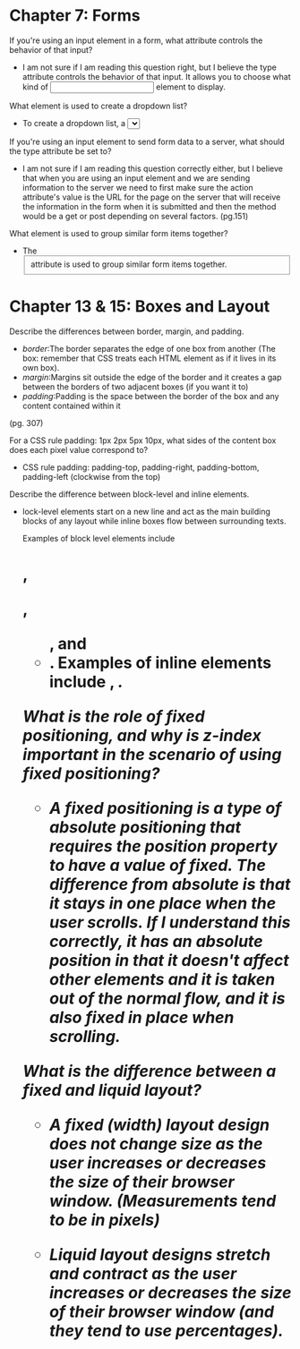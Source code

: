 # Chapter 7: Forms

If you're using an input element in a form, what attribute controls the behavior of that input?

- I am not sure if I am reading this question right, but I believe the type attribute controls the behavior of that input. It allows you to choose what kind of <input> element to display.


What element is used to create a dropdown list?

- To create a dropdown list, a <select> element is used.


If you're using an input element to send form data to a server, what should the type attribute be set to?


- I am not sure if I am reading this question correctly either, but I believe that when you are using an input element and we are sending information to the server we need to first make sure the action attribute's value is the URL for the page on the server that will receive the information in the form when it is submitted and then the method would be a get or post depending on several factors. (pg.151)


What element is used to group similar form items together?


- The <fieldset> attribute is used to group similar form items together.


# Chapter 13 & 15: Boxes and Layout


Describe the differences between border, margin, and padding.


- _border_:The border separates the edge of one box from another (The box: remember that CSS treats each HTML element as if it lives in its own box).
- _margin_:Margins sit outside the edge of the border and it creates a gap between the borders of two adjacent boxes (if you want it to)
- _padding_:Padding is the space between the border of the box and any content contained within it

(pg. 307)


For a CSS rule padding: 1px 2px 5px 10px, what sides of the content box does each pixel value correspond to?


- CSS rule padding: padding-top, padding-right, padding-bottom, padding-left (clockwise from the top)


Describe the difference between block-level and inline elements.


- lock-level elements start on a new line and act as the main building blocks of any layout while inline boxes flow between surrounding texts.

  Examples of block level elements include <h1>, <p>, <ul>, and <li>.
  Examples of inline elements include <img>, <b> <i>.


What is the role of fixed positioning, and why is z-index important in the scenario of using fixed positioning?


- A fixed positioning is a type of absolute positioning that requires the position property to have a value of fixed. The difference from absolute is that it stays in one place when the user scrolls. If I understand this correctly, it has an absolute position in that it doesn't affect other elements and it is taken out of the normal flow, and it is also _fixed_ in place when scrolling.


What is the difference between a fixed and liquid layout?


- A fixed (width) layout design does not change size as the user increases or decreases the size of their browser window. (Measurements tend to be in pixels)

- Liquid layout designs stretch and contract as the user increases or decreases the size of their browser window (and they tend to use percentages).
